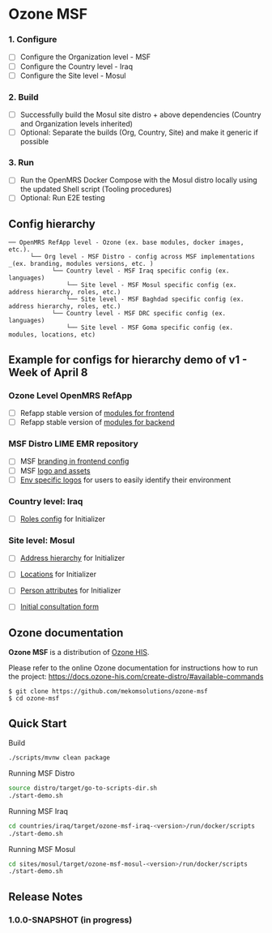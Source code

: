 # Ozone MSF

### 1. Configure
- [ ] Configure the Organization level - MSF  
- [ ] Configure the Country level - Iraq  
- [ ] Configure the Site level - Mosul  
### 2. Build
- [ ] Successfully build the Mosul site distro + above dependencies (Country and Organization levels inherited)
- [ ] Optional: Separate the builds (Org, Country, Site) and make it generic if possible
### 3. Run
- [ ] Run the OpenMRS Docker Compose with the Mosul distro locally using the updated Shell script (Tooling procedures)
- [ ] Optional: Run E2E testing

## Config hierarchy
```
── OpenMRS RefApp level - Ozone (ex. base modules, docker images, etc.). 
      └── Org level - MSF Distro - config across MSF implementations _(ex. branding, modules versions, etc. )  
            └── Country level - MSF Iraq specific config (ex. languages)  
                └── Site level - MSF Mosul specific config (ex. address hierarchy, roles, etc.)  
                └── Site level - MSF Baghdad specific config (ex. address hierarchy, roles, etc.)  
            └── Country level - MSF DRC specific config (ex. languages)   
                └── Site level - MSF Goma specific config (ex. modules, locations, etc)  
```

## Example for configs for hierarchy demo of v1 - Week of April 8
### Ozone Level **OpenMRS RefApp**   
- [ ] Refapp stable version of [modules for frontend](https://github.com/openmrs/openmrs-distro-referenceapplication/blob/main/frontend/spa-assemble-config.json)  
- [ ] Refapp stable version of [modules for backend](https://github.com/openmrs/openmrs-distro-referenceapplication/blob/main/distro/pom.xml)  
### MSF Distro **LIME EMR** repository  
- [ ] MSF [branding in frontend config](https://github.com/MSF-OCG/LIME-EMR-project-demo/blob/main/frontend/custom-config.json)   
- [ ] MSF [logo and assets](https://github.com/MSF-OCG/LIME-EMR-project-demo/tree/main/frontend/assets)
- [ ] [Env specific logos](https://github.com/MSF-OCG/LIME-EMR-project-demo/blob/dev/frontend/qa/assets/logo.png) for users to easily identify their environment 
### Country level: **Iraq**   
- [ ] [Roles config](https://github.com/MSF-OCG/LIME-EMR-project-demo/blob/main/distro/configuration/roles/roles_core-demo.csv) for Initializer  
### Site level: **Mosul**  
- [ ] [Address hierarchy](https://github.com/MSF-OCG/LIME-EMR-project-demo/tree/main/distro/configuration/addresshierarchy) for Initializer  
- [ ] [Locations](https://github.com/MSF-OCG/LIME-EMR-project-demo/blob/main/distro/configuration/locations/locations.csv) for Initializer  
- [ ] [Person attributes](https://github.com/MSF-OCG/LIME-EMR-project-demo/blob/main/distro/configuration/personattributetypes/personattributetypes_core-demo.csv) for Initializer
- [ ] [Initial consultation form](https://github.com/MSF-OCG/LIME-EMR-project-demo/blob/main/distro/configuration/ampathforms/initial_consultation-lime_demo.json)


## Ozone documentation
**Ozone MSF** is a distribution of [Ozone HIS](https://www.ozone-his.com).

Please refer to the online Ozone documentation for instructions how to run the project: https://docs.ozone-his.com/create-distro/#available-commands


```
$ git clone https://github.com/mekomsolutions/ozone-msf
$ cd ozone-msf
```

## Quick Start

Build
```bash
./scripts/mvnw clean package
```

Running MSF Distro
```bash
source distro/target/go-to-scripts-dir.sh
./start-demo.sh
```

Running MSF Iraq
```bash
cd countries/iraq/target/ozone-msf-iraq-<version>/run/docker/scripts
./start-demo.sh
```

Running MSF Mosul
```bash
cd sites/mosul/target/ozone-msf-mosul-<version>/run/docker/scripts
./start-demo.sh
```

## Release Notes

### 1.0.0-SNAPSHOT (in progress)
